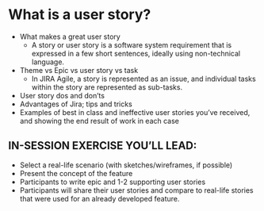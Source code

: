 # What is a user story?
* What makes a great user story
  * A story or user story is a software system requirement that is expressed in a few short sentences, ideally using non-technical language.
* Theme vs Epic vs user story vs task
  * In JIRA Agile, a story is represented as an issue, and individual tasks within the story are represented as sub-tasks.
* User story dos and don’ts
* Advantages of Jira; tips and tricks
* Examples of best in class and ineffective user stories you’ve received, and showing the end result of work in each case

## IN-SESSION EXERCISE YOU’LL LEAD:
* Select a real-life scenario (with sketches/wireframes, if possible)
* Present the concept of the feature
* Participants to write epic and 1-2 supporting user stories
* Participants will share their user stories and compare to real-life stories that were used for an already developed feature.
